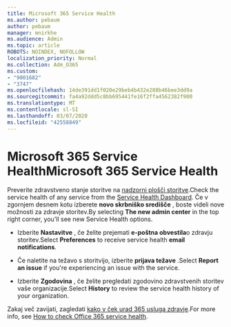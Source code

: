 ```yaml
---
title: Microsoft 365 Service Health
ms.author: pebaum
author: pebaum
manager: mnirkhe
ms.audience: Admin
ms.topic: article
ROBOTS: NOINDEX, NOFOLLOW
localization_priority: Normal
ms.collection: Adm_O365
ms.custom:
- "9001682"
- "3747"
ms.openlocfilehash: 14de391dd1f020e29beb4b432e288b46bee3dd9a
ms.sourcegitcommit: fa4a92ddd5c8bb695441fe16f2ffa4562382f900
ms.translationtype: MT
ms.contentlocale: sl-SI
ms.lasthandoff: 03/07/2020
ms.locfileid: "42558849"
---
```

# <a name="microsoft-365-service-health"></a><span data-ttu-id="68618-102">Microsoft 365 Service Health</span><span class="sxs-lookup"><span data-stu-id="68618-102">Microsoft 365 Service Health</span></span>


<span data-ttu-id="68618-103">Preverite zdravstveno stanje storitve na [nadzorni plošči storitve](https://admin.microsoft.com/Adminportal/Home?source=applauncher#/servicehealth).</span><span class="sxs-lookup"><span data-stu-id="68618-103">Check the service health of any service from the [Service Health Dashboard](https://admin.microsoft.com/Adminportal/Home?source=applauncher#/servicehealth).</span></span> <span data-ttu-id="68618-104">Če v zgornjem desnem kotu izberete **novo skrbniško središče** , boste videli nove možnosti za zdravje storitev.</span><span class="sxs-lookup"><span data-stu-id="68618-104">By selecting **The new admin center** in the top right corner, you'll see new Service Health options.</span></span>

- <span data-ttu-id="68618-105">Izberite **Nastavitve** , če želite prejemati **e-poštna obvestila**o zdravju storitev.</span><span class="sxs-lookup"><span data-stu-id="68618-105">Select **Preferences** to receive service health **email notifications**.</span></span>

- <span data-ttu-id="68618-106">Če naletite na težavo s storitvijo, izberite **prijava težave** .</span><span class="sxs-lookup"><span data-stu-id="68618-106">Select **Report an issue** if you're experiencing an issue with the service.</span></span>

- <span data-ttu-id="68618-107">Izberite **Zgodovina** , če želite pregledati zgodovino zdravstvenih storitev vaše organizacije.</span><span class="sxs-lookup"><span data-stu-id="68618-107">Select **History** to review the service health history of your organization.</span></span> 

<span data-ttu-id="68618-108">Zakaj več zavijati, zagledati [kako v ček urad 365 usluga zdravje](https://docs.microsoft.com/en-us/office365/enterprise/view-service-health).</span><span class="sxs-lookup"><span data-stu-id="68618-108">For more info, see [How to check Office 365 service health](https://docs.microsoft.com/en-us/office365/enterprise/view-service-health).</span></span> 